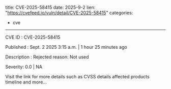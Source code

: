  
title: CVE-2025-58415
date: 2025-9-2
lien: "https://cvefeed.io/vuln/detail/CVE-2025-58415"
categories:
  - cve
---

CVE ID : CVE-2025-58415

Published :  Sept. 2
2025
3:15 a.m. | 1 hour
25 minutes ago

Description : Rejected reason: Not used

Severity: 0.0 | NA

Visit the link for more details
such as CVSS details
affected products
timeline
and more...
